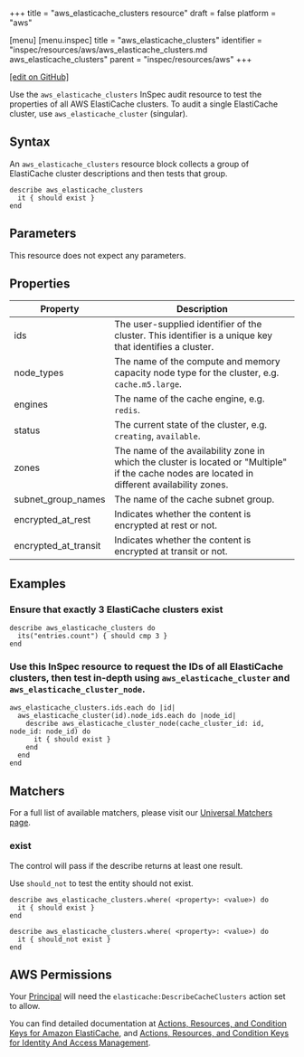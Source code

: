 +++
title = "aws_elasticache_clusters resource"
draft = false
platform = "aws"

[menu]
  [menu.inspec]
    title = "aws_elasticache_clusters"
    identifier = "inspec/resources/aws/aws_elasticache_clusters.md aws_elasticache_clusters"
    parent = "inspec/resources/aws"
+++

[\[edit on GitHub\]](https://github.com/inspec/inspec/blob/master/docs-chef-io/content/inspec/resources/aws_elasticache_clusters.md)

Use the `aws_elasticache_clusters` InSpec audit resource to test the properties
of all AWS ElastiCache clusters. To audit a single ElastiCache cluster, use `aws_elasticache_cluster` (singular).

## Syntax

An `aws_elasticache_clusters` resource block collects a group of ElastiCache cluster descriptions and then tests that group.

    describe aws_elasticache_clusters
      it { should exist }
    end

## Parameters

This resource does not expect any parameters.

## Properties

| Property             | Description                                                                                                                                     |
| -------------------- | ----------------------------------------------------------------------------------------------------------------------------------------------- |
| ids                  | The user-supplied identifier of the cluster. This identifier is a unique key that identifies a cluster.                                         |
| node_types           | The name of the compute and memory capacity node type for the cluster, e.g. `cache.m5.large`.                                                   |
| engines              | The name of the cache engine, e.g. `redis`.                                                                                                     |
| status               | The current state of the cluster, e.g. `creating`, `available`.                                                                                 |
| zones                | The name of the availability zone in which the cluster is located or "Multiple" if the cache nodes are located in different availability zones. |
| subnet_group_names   | The name of the cache subnet group.                                                                                                             |
| encrypted_at_rest    | Indicates whether the content is encrypted at rest or not.                                                                                      |
| encrypted_at_transit | Indicates whether the content is encrypted at transit or not.                                                                                   |

## Examples

### Ensure that exactly 3 ElastiCache clusters exist

    describe aws_elasticache_clusters do
      its("entries.count") { should cmp 3 }
    end

### Use this InSpec resource to request the IDs of all ElastiCache clusters, then test in-depth using `aws_elasticache_cluster` and `aws_elasticache_cluster_node`.

    aws_elasticache_clusters.ids.each do |id|
      aws_elasticache_cluster(id).node_ids.each do |node_id|
        describe aws_elasticache_cluster_node(cache_cluster_id: id, node_id: node_id) do
          it { should exist }
        end
      end
    end

## Matchers

For a full list of available matchers, please visit our [Universal Matchers page](/inspec/matchers/).

### exist

The control will pass if the describe returns at least one result.

Use `should_not` to test the entity should not exist.

    describe aws_elasticache_clusters.where( <property>: <value>) do
      it { should exist }
    end

    describe aws_elasticache_clusters.where( <property>: <value>) do
      it { should_not exist }
    end

## AWS Permissions

Your [Principal](https://docs.aws.amazon.com/IAM/latest/UserGuide/intro-structure.html#intro-structure-principal) will need the `elasticache:DescribeCacheClusters` action set to allow.

You can find detailed documentation at [Actions, Resources, and Condition Keys for Amazon ElastiCache](https://docs.aws.amazon.com/IAM/latest/UserGuide/list_amazonelasticache.html),
and [Actions, Resources, and Condition Keys for Identity And Access Management](https://docs.aws.amazon.com/IAM/latest/UserGuide/list_identityandaccessmanagement.html).
